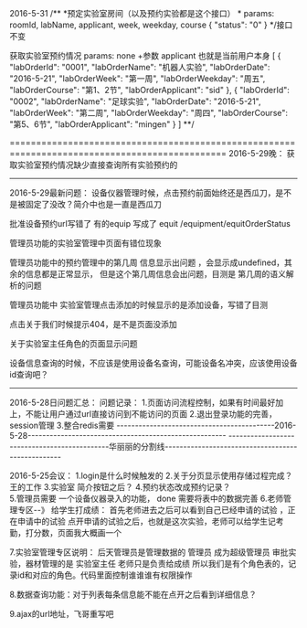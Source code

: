 
2016-5-31
/**
    *预定实验室房间（以及预约实验都是这个接口）
     * params: roomId, labName, applicant, week, weekday, course
     {
     "status": "0"
     }
    */接口不变
	
	
获取实验室预约情况
    params: none			+参数 applicant 也就是当前用户本身
    [
    {
        "labOrderId": "0001",
            "labOrderName": "机器人实验",
            "labOrderDate": "2016-5-21",
            "labOrderWeek": "第一周",
            "labOrderWeekday": "周五",
            "labOrderCourse": "第1、2节",
            "labOrderApplicant": "sid"
    },
    {
        "labOrderId": "0002",
            "labOrderName": "足球实验",
            "labOrderDate": "2016-5-21",
            "labOrderWeek": "第二周",
            "labOrderWeekday": "周四",
            "labOrderCourse": "第5、6节",
            "labOrderApplicant": "mingen"
    }
    ]
    **/


===============================================================================================
2016-5-29晚：
获取实验室预约情况缺少直接查询所有实验预约的

-------------------------------------------------------------------------------------------------------
2016-5-29最新问题：
设备仪器管理时候，点击预约前面始终还是西瓜刀，是不是被固定了没改？简介中也是一直是西瓜刀

批准设备预约url写错了  有的equip  写成了 equit
/equipment/equitOrderStatus

管理员功能的实验室管理中页面有错位现象

管理员功能中的预约管理中的第几周 信息显示出问题 ，会显示成undefined，其余的信息都是正常显示，
但是这个第几周信息会出问题，目测是 第几周的语义解析的问题

管理员功能中 实验室管理点击添加的时候显示的是添加设备，写错了目测

点击关于我们时候提示404，是不是页面没添加

关于实验室主任角色的页面显示问题

设备信息查询的时候，不应该是使用设备名查询，可能设备名冲突，应该使用设备id查询吧？

---------------------------------------------------
2016-5-28日问题汇总：
问题记录：
1.页面访问流程控制，如果有时间最好加上，不能让用户通过url直接访问到不能访问的页面
2.退出登录功能的完善，session管理
3.整合redis需要
-------------------------------------------2016-5-28------------------------------------------------------
---------------------------------------------华丽丽的分割线--------------------------------------------------


2016-5-25会议：
1.login是什么时候触发的
2.关于分页显示使用存储过程完成？  王的工作
3.实验室 简介按钮之后？
4.预约状态改成预约记录？  
5.管理员需要 一个设备仪器录入的功能，  done  需要将表中的数据完善
6.老师管理专区--》  给学生打成绩：
	首先老师进去之后可以看到自己已经申请的试验 ，正在申请中的试验
	点开申请的试验之后，也就是这次实验，老师可以给学生记考勤，打分数，页面我大概画一个
	
	
7.实验室管理专区说明：  后天管理员是管理数据的 管理员 成为超级管理员
						审批实验，器材管理的是 实验室主任
						老师只是负责给成绩
						所以我们是有个角色表的，记录id和对应的角色。代码里面控制谁谁谁有权限操作
						
8.数据查询功能：对于列表每条信息能不能在点开之后看到详细信息？


9.ajax的url地址，飞哥重写吧




